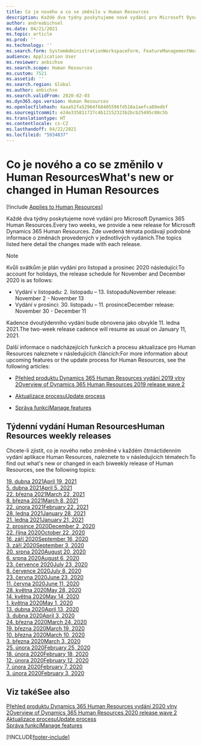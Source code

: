```yaml
---
title: Co je nového a co se změnilo v Human Resources
description: Každé dva týdny poskytujeme nové vydání pro Microsoft Dynamics 365 Human Resources. Zde uvedená témata podávají podrobné informace o změnách provedených v jednotlivých týdnech.
author: andreabichsel
ms.date: 04/21/2021
ms.topic: article
ms.prod: ''
ms.technology: ''
ms.search.form: SystemAdministrationWorkspaceForm, FeatureManagementWorkspace
audience: Application User
ms.reviewer: anbichse
ms.search.scope: Human Resources
ms.custom: 7521
ms.assetid: ''
ms.search.region: Global
ms.author: anbichse
ms.search.validFrom: 2020-02-03
ms.dyn365.ops.version: Human Resources
ms.openlocfilehash: 4aaa52fa52964f68405596fd510a1aefca89edbf
ms.sourcegitcommit: e24e335811727c4b12152323b2bcb25495c08c5b
ms.translationtype: HT
ms.contentlocale: cs-CZ
ms.lasthandoff: 04/22/2021
ms.locfileid: "5934837"
---
```

# <a name="whats-new-or-changed-in-human-resources"></a><span data-ttu-id="fcf12-104">Co je nového a co se změnilo v Human Resources</span><span class="sxs-lookup"><span data-stu-id="fcf12-104">What's new or changed in Human Resources</span></span>

[!include [Applies to Human Resources](../includes/applies-to-hr.md)]

<span data-ttu-id="fcf12-105">Každé dva týdny poskytujeme nové vydání pro Microsoft Dynamics 365 Human Resources.</span><span class="sxs-lookup"><span data-stu-id="fcf12-105">Every two weeks, we provide a new release for Microsoft Dynamics 365 Human Resources.</span></span> <span data-ttu-id="fcf12-106">Zde uvedená témata podávají podrobné informace o změnách provedených v jednotlivých vydáních.</span><span class="sxs-lookup"><span data-stu-id="fcf12-106">The topics listed here detail the changes made with each release.</span></span>

>[!NOTE]
><span data-ttu-id="fcf12-107">Kvůli svátkům je plán vydání pro listopad a prosinec 2020 následující:</span><span class="sxs-lookup"><span data-stu-id="fcf12-107">To account for holidays, the release schedule for November and December 2020 is as follows:</span></span>
>
>- <span data-ttu-id="fcf12-108">Vydání v listopadu: 2. listopadu – 13. listopadu</span><span class="sxs-lookup"><span data-stu-id="fcf12-108">November release: November 2 - November 13</span></span>
>- <span data-ttu-id="fcf12-109">Vydání v prosinci: 30. listopadu – 11. prosince</span><span class="sxs-lookup"><span data-stu-id="fcf12-109">December release: November 30 - December 11</span></span>
> 
><span data-ttu-id="fcf12-110">Kadence dvoutýdenního vydání bude obnovena jako obvykle 11. ledna 2021.</span><span class="sxs-lookup"><span data-stu-id="fcf12-110">The two-week release cadence will resume as usual on January 11, 2021.</span></span>

<span data-ttu-id="fcf12-111">Další informace o nadcházejících funkcích a procesu aktualizace pro Human Resources naleznete v následujících článcích:</span><span class="sxs-lookup"><span data-stu-id="fcf12-111">For more information about upcoming features or the update process for Human Resources, see the following articles:</span></span> 

- [<span data-ttu-id="fcf12-112">Přehled produktu Dynamics 365 Human Resources vydání 2019 vlny 2</span><span class="sxs-lookup"><span data-stu-id="fcf12-112">Overview of Dynamics 365 Human Resources 2019 release wave 2</span></span>](/dynamics365-release-plan/2019wave2/dynamics365-human-resources/)

- [<span data-ttu-id="fcf12-113">Aktualizace procesu</span><span class="sxs-lookup"><span data-stu-id="fcf12-113">Update process</span></span>](hr-admin-setup-update-process.md)

- [<span data-ttu-id="fcf12-114">Správa funkcí</span><span class="sxs-lookup"><span data-stu-id="fcf12-114">Manage features</span></span>](hr-admin-manage-features.md)

## <a name="human-resources-weekly-releases"></a><span data-ttu-id="fcf12-115">Týdenní vydání Human Resources</span><span class="sxs-lookup"><span data-stu-id="fcf12-115">Human Resources weekly releases</span></span>

<span data-ttu-id="fcf12-116">Chcete-li zjistit, co je nového nebo změněné v každém čtrnáctidenním vydání aplikace Human Resources, naleznete to v následujících tématech:</span><span class="sxs-lookup"><span data-stu-id="fcf12-116">To find out what's new or changed in each biweekly release of Human Resources, see the following topics:</span></span>

[<span data-ttu-id="fcf12-117">19. dubna 2021</span><span class="sxs-lookup"><span data-stu-id="fcf12-117">April 19, 2021</span></span>](hr-whats-new-2021-04-19.md)</br>
[<span data-ttu-id="fcf12-118">5. dubna 2021</span><span class="sxs-lookup"><span data-stu-id="fcf12-118">April 5, 2021</span></span>](hr-whats-new-2021-04-05.md)</br>
[<span data-ttu-id="fcf12-119">22. března 2021</span><span class="sxs-lookup"><span data-stu-id="fcf12-119">March 22, 2021</span></span>](hr-whats-new-2021-03-22.md)</br>
[<span data-ttu-id="fcf12-120">8. března 2021</span><span class="sxs-lookup"><span data-stu-id="fcf12-120">March 8, 2021</span></span>](hr-whats-new-2021-03-08.md)</br>
[<span data-ttu-id="fcf12-121">22. února 2021</span><span class="sxs-lookup"><span data-stu-id="fcf12-121">February 22, 2021</span></span>](hr-whats-new-2021-02-22.md)</br>
[<span data-ttu-id="fcf12-122">28. ledna 2021</span><span class="sxs-lookup"><span data-stu-id="fcf12-122">January 28, 2021</span></span>](hr-whats-new-2021-01-28.md)</br>
[<span data-ttu-id="fcf12-123">21. ledna 2021</span><span class="sxs-lookup"><span data-stu-id="fcf12-123">January 21, 2021</span></span>](hr-whats-new-2021-01-21.md)</br>
[<span data-ttu-id="fcf12-124">2. prosince 2020</span><span class="sxs-lookup"><span data-stu-id="fcf12-124">December 2, 2020</span></span>](hr-whats-new-2020-12-02.md)</br>
[<span data-ttu-id="fcf12-125">22. října 2020</span><span class="sxs-lookup"><span data-stu-id="fcf12-125">October 22, 2020</span></span>](hr-whats-new-2020-10-22.md)</br>
[<span data-ttu-id="fcf12-126">16. září 2020</span><span class="sxs-lookup"><span data-stu-id="fcf12-126">September 16, 2020</span></span>](hr-whats-new-2020-09-16.md)</br>
[<span data-ttu-id="fcf12-127">3. září 2020</span><span class="sxs-lookup"><span data-stu-id="fcf12-127">September 3, 2020</span></span>](hr-whats-new-2020-09-03.md)</br>
[<span data-ttu-id="fcf12-128">20. srpna 2020</span><span class="sxs-lookup"><span data-stu-id="fcf12-128">August 20, 2020</span></span>](hr-whats-new-2020-08-20.md)</br>
[<span data-ttu-id="fcf12-129">6. srpna 2020</span><span class="sxs-lookup"><span data-stu-id="fcf12-129">August 6, 2020</span></span>](hr-whats-new-2020-08-06.md)</br>
[<span data-ttu-id="fcf12-130">23. července 2020</span><span class="sxs-lookup"><span data-stu-id="fcf12-130">July 23, 2020</span></span>](hr-whats-new-2020-07-23.md)</br>
[<span data-ttu-id="fcf12-131">8. července 2020</span><span class="sxs-lookup"><span data-stu-id="fcf12-131">July 8, 2020</span></span>](hr-whats-new-2020-07-08.md)</br>
[<span data-ttu-id="fcf12-132">23. června 2020</span><span class="sxs-lookup"><span data-stu-id="fcf12-132">June 23, 2020</span></span>](hr-whats-new-2020-06-23.md)</br>
[<span data-ttu-id="fcf12-133">11. června 2020</span><span class="sxs-lookup"><span data-stu-id="fcf12-133">June 11, 2020</span></span>](hr-whats-new-2020-06-11.md)</br>
[<span data-ttu-id="fcf12-134">28. května 2020</span><span class="sxs-lookup"><span data-stu-id="fcf12-134">May 28, 2020</span></span>](hr-whats-new-2020-05-28.md)</br>
[<span data-ttu-id="fcf12-135">14. května 2020</span><span class="sxs-lookup"><span data-stu-id="fcf12-135">May 14, 2020</span></span>](hr-whats-new-2020-05-14.md)</br>
[<span data-ttu-id="fcf12-136">1. května 2020</span><span class="sxs-lookup"><span data-stu-id="fcf12-136">May 1, 2020</span></span>](hr-whats-new-2020-05-01.md)</br>
[<span data-ttu-id="fcf12-137">13. dubna 2020</span><span class="sxs-lookup"><span data-stu-id="fcf12-137">April 13, 2020</span></span>](hr-whats-new-2020-04-13.md)</br>
[<span data-ttu-id="fcf12-138">3. dubna 2020</span><span class="sxs-lookup"><span data-stu-id="fcf12-138">April 3, 2020</span></span>](hr-whats-new-2020-04-03.md)</br>
[<span data-ttu-id="fcf12-139">24. března 2020</span><span class="sxs-lookup"><span data-stu-id="fcf12-139">March 24, 2020</span></span>](hr-whats-new-2020-03-24.md)</br>
[<span data-ttu-id="fcf12-140">19. března 2020</span><span class="sxs-lookup"><span data-stu-id="fcf12-140">March 19, 2020</span></span>](hr-whats-new-2020-03-19.md)</br>
[<span data-ttu-id="fcf12-141">10. března 2020</span><span class="sxs-lookup"><span data-stu-id="fcf12-141">March 10, 2020</span></span>](hr-whats-new-2020-03-10.md)</br>
[<span data-ttu-id="fcf12-142">3. března 2020</span><span class="sxs-lookup"><span data-stu-id="fcf12-142">March 3, 2020</span></span>](hr-whats-new-2020-03-03.md)</br>
[<span data-ttu-id="fcf12-143">25. února 2020</span><span class="sxs-lookup"><span data-stu-id="fcf12-143">February 25, 2020</span></span>](hr-whats-new-2020-02-25.md)</br>
[<span data-ttu-id="fcf12-144">18. února 2020</span><span class="sxs-lookup"><span data-stu-id="fcf12-144">February 18, 2020</span></span>](hr-whats-new-2020-02-18.md)</br>
[<span data-ttu-id="fcf12-145">12. února 2020</span><span class="sxs-lookup"><span data-stu-id="fcf12-145">February 12, 2020</span></span>](hr-whats-new-2020-02-12.md)</br>
[<span data-ttu-id="fcf12-146">7. února 2020</span><span class="sxs-lookup"><span data-stu-id="fcf12-146">February 7, 2020</span></span>](hr-whats-new-2020-02-07.md)</br>
[<span data-ttu-id="fcf12-147">3. února 2020</span><span class="sxs-lookup"><span data-stu-id="fcf12-147">February 3, 2020</span></span>](hr-whats-new-2020-02-03.md)

## <a name="see-also"></a><span data-ttu-id="fcf12-148">Viz také</span><span class="sxs-lookup"><span data-stu-id="fcf12-148">See also</span></span>

[<span data-ttu-id="fcf12-149">Přehled produktu Dynamics 365 Human Resources vydání 2020 vlny 2</span><span class="sxs-lookup"><span data-stu-id="fcf12-149">Overview of Dynamics 365 Human Resources 2020 release wave 2</span></span>](/dynamics365-release-plan/2020wave2/human-resources/dynamics365-human-resources/)</br>
[<span data-ttu-id="fcf12-150">Aktualizace procesu</span><span class="sxs-lookup"><span data-stu-id="fcf12-150">Update process</span></span>](hr-admin-setup-update-process.md)</br>
[<span data-ttu-id="fcf12-151">Správa funkcí</span><span class="sxs-lookup"><span data-stu-id="fcf12-151">Manage features</span></span>](hr-admin-manage-features.md)


[!INCLUDE[footer-include](../includes/footer-banner.md)]